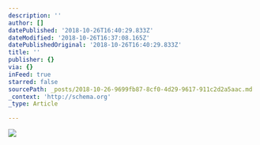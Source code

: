 ```yaml
---
description: ''
author: []
datePublished: '2018-10-26T16:40:29.833Z'
dateModified: '2018-10-26T16:37:08.165Z'
datePublishedOriginal: '2018-10-26T16:40:29.833Z'
title: ''
publisher: {}
via: {}
inFeed: true
starred: false
sourcePath: _posts/2018-10-26-9699fb87-8cf0-4d29-9617-911c2d2a5aac.md
_context: 'http://schema.org'
_type: Article

---
```

![](https://the-grid-user-content.s3-us-west-2.amazonaws.com/2a55d917-3d25-4769-83a0-769fde1923f2.png)